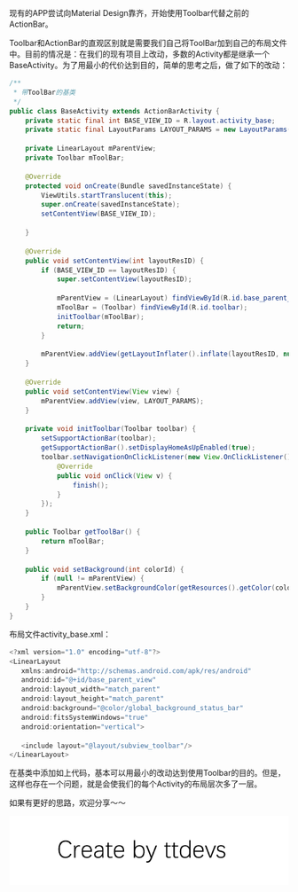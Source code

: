 现有的APP尝试向Material Design靠齐，开始使用Toolbar代替之前的ActionBar。

Toolbar和ActionBar的直观区别就是需要我们自己将ToolBar加到自己的布局文件中。目前的情况是：在我们的现有项目上改动，多数的Activity都是继承一个BaseActivity。为了用最小的代价达到目的，简单的思考之后，做了如下的改动：

``` java
/**
 * 带ToolBar的基类
 */
public class BaseActivity extends ActionBarActivity {
    private static final int BASE_VIEW_ID = R.layout.activity_base;
    private static final LayoutParams LAYOUT_PARAMS = new LayoutParams(LayoutParams.MATCH_PARENT, LayoutParams.MATCH_PARENT);

    private LinearLayout mParentView;
    private Toolbar mToolBar;

    @Override
    protected void onCreate(Bundle savedInstanceState) {
        ViewUtils.startTranslucent(this);
        super.onCreate(savedInstanceState);
        setContentView(BASE_VIEW_ID);

    }

    @Override
    public void setContentView(int layoutResID) {
        if (BASE_VIEW_ID == layoutResID) {
            super.setContentView(layoutResID);

            mParentView = (LinearLayout) findViewById(R.id.base_parent_view);
            mToolBar = (Toolbar) findViewById(R.id.toolbar);
            initToolbar(mToolBar);
            return;
        }

        mParentView.addView(getLayoutInflater().inflate(layoutResID, null), LAYOUT_PARAMS);
    }

    @Override
    public void setContentView(View view) {
        mParentView.addView(view, LAYOUT_PARAMS);
    }

    private void initToolbar(Toolbar toolbar) {
        setSupportActionBar(toolbar);
        getSupportActionBar().setDisplayHomeAsUpEnabled(true);
        toolbar.setNavigationOnClickListener(new View.OnClickListener() {
            @Override
            public void onClick(View v) {
                finish();
            }
        });
    }

    public Toolbar getToolBar() {
        return mToolBar;
    }

    public void setBackground(int colorId) {
        if (null != mParentView) {
            mParentView.setBackgroundColor(getResources().getColor(colorId));
        }
    }
}
```

布局文件activity_base.xml：

``` java
<?xml version="1.0" encoding="utf-8"?>
<LinearLayout
   xmlns:android="http://schemas.android.com/apk/res/android"
   android:id="@+id/base_parent_view"
   android:layout_width="match_parent"
   android:layout_height="match_parent"
   android:background="@color/global_background_status_bar"
   android:fitsSystemWindows="true"
   android:orientation="vertical">
    
   <include layout="@layout/subview_toolbar"/>
</LinearLayout>
```

在基类中添加如上代码，基本可以用最小的改动达到使用Toolbar的目的。但是，这样也存在一个问题，就是会使我们的每个Activity的布局层次多了一层。

如果有更好的思路，欢迎分享～～

![Create by ttdevs](https://raw.githubusercontent.com/ttdevs/ttdevs.github.io/common/images/logo.png)


